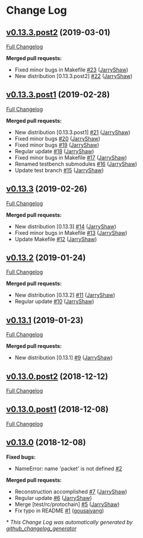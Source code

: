 # Change Log

## [v0.13.3.post2](https://github.com/JarryShaw/PyPCAPKit/tree/v0.13.3.post2) (2019-03-01)
[Full Changelog](https://github.com/JarryShaw/PyPCAPKit/compare/v0.13.3.post1...v0.13.3.post2)

**Merged pull requests:**

- Fixed minor bugs in Makefile [\#23](https://github.com/JarryShaw/PyPCAPKit/pull/23) ([JarryShaw](https://github.com/JarryShaw))
- New distribution \[0.13.3.post2\] [\#22](https://github.com/JarryShaw/PyPCAPKit/pull/22) ([JarryShaw](https://github.com/JarryShaw))

## [v0.13.3.post1](https://github.com/JarryShaw/PyPCAPKit/tree/v0.13.3.post1) (2019-02-28)
[Full Changelog](https://github.com/JarryShaw/PyPCAPKit/compare/v0.13.3...v0.13.3.post1)

**Merged pull requests:**

- New distribution \[0.13.3.post1\] [\#21](https://github.com/JarryShaw/PyPCAPKit/pull/21) ([JarryShaw](https://github.com/JarryShaw))
- Fixed minor bugs [\#20](https://github.com/JarryShaw/PyPCAPKit/pull/20) ([JarryShaw](https://github.com/JarryShaw))
- Fixed minor bugs [\#19](https://github.com/JarryShaw/PyPCAPKit/pull/19) ([JarryShaw](https://github.com/JarryShaw))
- Regular update [\#18](https://github.com/JarryShaw/PyPCAPKit/pull/18) ([JarryShaw](https://github.com/JarryShaw))
-  Fixed minor bugs in Makefile [\#17](https://github.com/JarryShaw/PyPCAPKit/pull/17) ([JarryShaw](https://github.com/JarryShaw))
- Renamed testbench submodules [\#16](https://github.com/JarryShaw/PyPCAPKit/pull/16) ([JarryShaw](https://github.com/JarryShaw))
- Update test branch [\#15](https://github.com/JarryShaw/PyPCAPKit/pull/15) ([JarryShaw](https://github.com/JarryShaw))

## [v0.13.3](https://github.com/JarryShaw/PyPCAPKit/tree/v0.13.3) (2019-02-26)
[Full Changelog](https://github.com/JarryShaw/PyPCAPKit/compare/v0.13.2...v0.13.3)

**Merged pull requests:**

- New distribution \[0.13.3\] [\#14](https://github.com/JarryShaw/PyPCAPKit/pull/14) ([JarryShaw](https://github.com/JarryShaw))
- Fixed minor bugs in Makefile [\#13](https://github.com/JarryShaw/PyPCAPKit/pull/13) ([JarryShaw](https://github.com/JarryShaw))
- Update Makefile [\#12](https://github.com/JarryShaw/PyPCAPKit/pull/12) ([JarryShaw](https://github.com/JarryShaw))

## [v0.13.2](https://github.com/JarryShaw/PyPCAPKit/tree/v0.13.2) (2019-01-24)
[Full Changelog](https://github.com/JarryShaw/PyPCAPKit/compare/v0.13.1...v0.13.2)

**Merged pull requests:**

- New distribution \[0.13.2\] [\#11](https://github.com/JarryShaw/PyPCAPKit/pull/11) ([JarryShaw](https://github.com/JarryShaw))
- Regular update [\#10](https://github.com/JarryShaw/PyPCAPKit/pull/10) ([JarryShaw](https://github.com/JarryShaw))

## [v0.13.1](https://github.com/JarryShaw/PyPCAPKit/tree/v0.13.1) (2019-01-23)
[Full Changelog](https://github.com/JarryShaw/PyPCAPKit/compare/v0.13.0.post2...v0.13.1)

**Merged pull requests:**

- New distribution \[0.13.1\] [\#9](https://github.com/JarryShaw/PyPCAPKit/pull/9) ([JarryShaw](https://github.com/JarryShaw))

## [v0.13.0.post2](https://github.com/JarryShaw/PyPCAPKit/tree/v0.13.0.post2) (2018-12-12)
[Full Changelog](https://github.com/JarryShaw/PyPCAPKit/compare/v0.13.0.post1...v0.13.0.post2)

## [v0.13.0.post1](https://github.com/JarryShaw/PyPCAPKit/tree/v0.13.0.post1) (2018-12-08)
[Full Changelog](https://github.com/JarryShaw/PyPCAPKit/compare/v0.13.0...v0.13.0.post1)

## [v0.13.0](https://github.com/JarryShaw/PyPCAPKit/tree/v0.13.0) (2018-12-08)
**Fixed bugs:**

- NameError: name 'packet' is not defined [\#2](https://github.com/JarryShaw/PyPCAPKit/issues/2)

**Merged pull requests:**

- Reconstruction accomplished [\#7](https://github.com/JarryShaw/PyPCAPKit/pull/7) ([JarryShaw](https://github.com/JarryShaw))
- Regular update [\#6](https://github.com/JarryShaw/PyPCAPKit/pull/6) ([JarryShaw](https://github.com/JarryShaw))
- Merge \[test/rc/protochain\] [\#5](https://github.com/JarryShaw/PyPCAPKit/pull/5) ([JarryShaw](https://github.com/JarryShaw))
- Fix typo in README [\#1](https://github.com/JarryShaw/PyPCAPKit/pull/1) ([gousaiyang](https://github.com/gousaiyang))



\* *This Change Log was automatically generated by [github_changelog_generator](https://github.com/skywinder/Github-Changelog-Generator)*